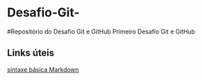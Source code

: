 # Desafio-Git-
#Repositório do Desafio Git e GitHub
Primeiro Desafio Git e GitHub

## Links úteis 
[sintaxe básica Markdown](https://www.markdownguide.org/getting-started/)

